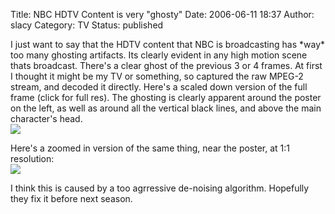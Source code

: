 Title: NBC HDTV Content is very "ghosty"
Date: 2006-06-11 18:37
Author: slacy
Category: TV
Status: published

I just want to say that the HDTV content that NBC is broadcasting has
\*way\* too many ghosting artifacts. Its clearly evident in any high
motion scene thats broadcast. There's a clear ghost of the previous 3 or
4 frames. At first I thought it might be my TV or something, so captured
the raw MPEG-2 stream, and decoded it directly. Here's a scaled down
version of the full frame (click for full res). The ghosting is clearly
apparent around the poster on the left, as well as around all the
vertical black lines, and above the main character's head.  
[![](http://slacy.com/blog/wp-content/office1.jpg)](http://slacy.com/blog/wp-content/office3.jpg)  
  
Here's a zoomed in version of the same thing, near the poster, at 1:1
resolution:  
![](http://slacy.com/blog/wp-content/office2.jpg)

I think this is caused by a too agrressive de-noising algorithm.
Hopefully they fix it before next season.
